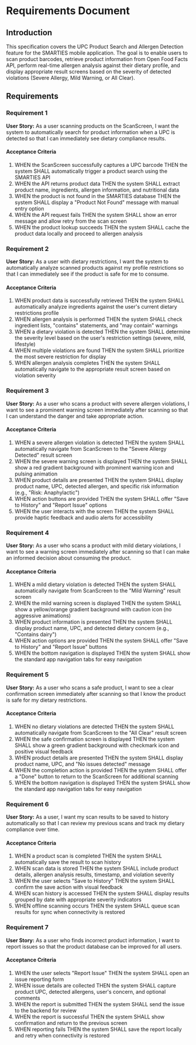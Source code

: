 # Requirements Document

## Introduction

This specification covers the UPC Product Search and Allergen Detection feature for the SMARTIES mobile application. The goal is to enable users to scan product barcodes, retrieve product information from Open Food Facts API, perform real-time allergen analysis against their dietary profile, and display appropriate result screens based on the severity of detected violations (Severe Allergy, Mild Warning, or All Clear).

## Requirements

### Requirement 1

**User Story:** As a user scanning products on the ScanScreen, I want the system to automatically search for product information when a UPC is detected so that I can immediately see dietary compliance results.

#### Acceptance Criteria

1. WHEN the ScanScreen successfully captures a UPC barcode THEN the system SHALL automatically trigger a product search using the SMARTIES API
2. WHEN the API returns product data THEN the system SHALL extract product name, ingredients, allergen information, and nutritional data
3. WHEN the product is not found in the SMARTIES database THEN the system SHALL display a "Product Not Found" message with manual entry option
4. WHEN the API request fails THEN the system SHALL show an error message and allow retry from the scan screen
5. WHEN the product lookup succeeds THEN the system SHALL cache the product data locally and proceed to allergen analysis

### Requirement 2

**User Story:** As a user with dietary restrictions, I want the system to automatically analyze scanned products against my profile restrictions so that I can immediately see if the product is safe for me to consume.

#### Acceptance Criteria

1. WHEN product data is successfully retrieved THEN the system SHALL automatically analyze ingredients against the user's current dietary restrictions profile
2. WHEN allergen analysis is performed THEN the system SHALL check ingredient lists, "contains" statements, and "may contain" warnings
3. WHEN a dietary violation is detected THEN the system SHALL determine the severity level based on the user's restriction settings (severe, mild, lifestyle)
4. WHEN multiple violations are found THEN the system SHALL prioritize the most severe restriction for display
5. WHEN allergen analysis completes THEN the system SHALL automatically navigate to the appropriate result screen based on violation severity

### Requirement 3

**User Story:** As a user who scans a product with severe allergen violations, I want to see a prominent warning screen immediately after scanning so that I can understand the danger and take appropriate action.

#### Acceptance Criteria

1. WHEN a severe allergen violation is detected THEN the system SHALL automatically navigate from ScanScreen to the "Severe Allergy Detected" result screen
2. WHEN the severe warning screen is displayed THEN the system SHALL show a red gradient background with prominent warning icon and pulsing animation
3. WHEN product details are presented THEN the system SHALL display product name, UPC, detected allergen, and specific risk information (e.g., "Risk: Anaphylactic")
4. WHEN action buttons are provided THEN the system SHALL offer "Save to History" and "Report Issue" options
5. WHEN the user interacts with the screen THEN the system SHALL provide haptic feedback and audio alerts for accessibility

### Requirement 4

**User Story:** As a user who scans a product with mild dietary violations, I want to see a warning screen immediately after scanning so that I can make an informed decision about consuming the product.

#### Acceptance Criteria

1. WHEN a mild dietary violation is detected THEN the system SHALL automatically navigate from ScanScreen to the "Mild Warning" result screen
2. WHEN the mild warning screen is displayed THEN the system SHALL show a yellow/orange gradient background with caution icon (no aggressive animations)
3. WHEN product information is presented THEN the system SHALL display product name, UPC, and detected dietary concern (e.g., "Contains dairy")
4. WHEN action options are provided THEN the system SHALL offer "Save to History" and "Report Issue" buttons
5. WHEN the bottom navigation is displayed THEN the system SHALL show the standard app navigation tabs for easy navigation

### Requirement 5

**User Story:** As a user who scans a safe product, I want to see a clear confirmation screen immediately after scanning so that I know the product is safe for my dietary restrictions.

#### Acceptance Criteria

1. WHEN no dietary violations are detected THEN the system SHALL automatically navigate from ScanScreen to the "All Clear" result screen
2. WHEN the safe confirmation screen is displayed THEN the system SHALL show a green gradient background with checkmark icon and positive visual feedback
3. WHEN product details are presented THEN the system SHALL display product name, UPC, and "No issues detected" message
4. WHEN the completion action is provided THEN the system SHALL offer a "Done" button to return to the ScanScreen for additional scanning
5. WHEN the bottom navigation is displayed THEN the system SHALL show the standard app navigation tabs for easy navigation

### Requirement 6

**User Story:** As a user, I want my scan results to be saved to history automatically so that I can review my previous scans and track my dietary compliance over time.

#### Acceptance Criteria

1. WHEN a product scan is completed THEN the system SHALL automatically save the result to scan history
2. WHEN scan data is stored THEN the system SHALL include product details, allergen analysis results, timestamp, and violation severity
3. WHEN the user selects "Save to History" THEN the system SHALL confirm the save action with visual feedback
4. WHEN scan history is accessed THEN the system SHALL display results grouped by date with appropriate severity indicators
5. WHEN offline scanning occurs THEN the system SHALL queue scan results for sync when connectivity is restored

### Requirement 7

**User Story:** As a user who finds incorrect product information, I want to report issues so that the product database can be improved for all users.

#### Acceptance Criteria

1. WHEN the user selects "Report Issue" THEN the system SHALL open an issue reporting form
2. WHEN issue details are collected THEN the system SHALL capture product UPC, detected allergens, user's concern, and optional comments
3. WHEN the report is submitted THEN the system SHALL send the issue to the backend for review
4. WHEN the report is successful THEN the system SHALL show confirmation and return to the previous screen
5. WHEN reporting fails THEN the system SHALL save the report locally and retry when connectivity is restored
